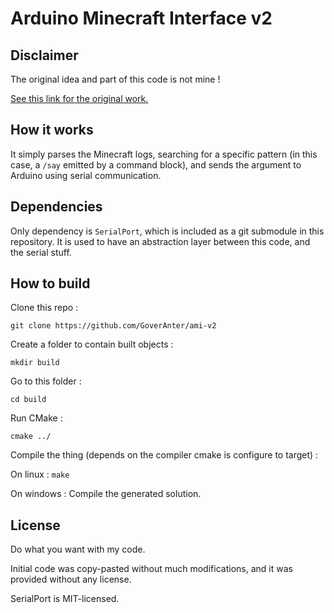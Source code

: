 # Arduino Minecraft Interface v2

## Disclaimer

The original idea and part of this code is not mine !

[See this link for the original work.](https://www.instructables.com/id/Arduino-Minecraft-Interface/)

## How it works

It simply parses the Minecraft logs, searching for a specific pattern (in this case, a `/say` emitted by a command block), and sends the argument to Arduino using serial communication.

## Dependencies

Only dependency is `SerialPort`, which is included as a git submodule in this repository.
It is used to have an abstraction layer between this code, and the serial stuff.

## How to build

Clone this repo :

`git clone https://github.com/GoverAnter/ami-v2`

Create a folder to contain built objects :

`mkdir build`

Go to this folder :

`cd build`

Run CMake :

`cmake ../`

Compile the thing (depends on the compiler cmake is configure to target) :

On linux : `make`

On windows : Compile the generated solution.

## License

Do what you want with my code.

Initial code was copy-pasted without much modifications, and it was provided without any license.

SerialPort is MIT-licensed.